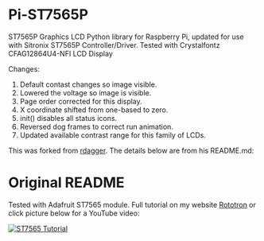 # Pi-ST7565P
ST7565P Graphics LCD Python library for Raspberry Pi, updated for use with Sitronix ST7565P Controller/Driver.
Tested with Crystalfontz CFAG12864U4-NFI LCD Display 

Changes:
1. Default contast changes so image visible.
2. Lowered the voltage so image is visible.
3. Page order corrected for this display.
4. X coordinate shifted from one-based to zero.
5. init() disables all status icons.
6. Reversed dog frames to correct run animation.
7. Updated available contrast range for this family of LCDs.


This was forked from [rdagger](https://github.com/rdagger/Pi-ST7565).  The details below are from his README.md:

# Original README
Tested with Adafruit ST7565 module.
Full tutorial on my website [Rototron](http://www.rototron.info/raspberry-pi-graphics-lcd-display-tutorial/) or click picture below for a YouTube video:

[![ST7565 Tutorial](http://img.youtube.com/vi/Nn5u9xhHCTM/0.jpg)](https://youtu.be/Nn5u9xhHCTM)